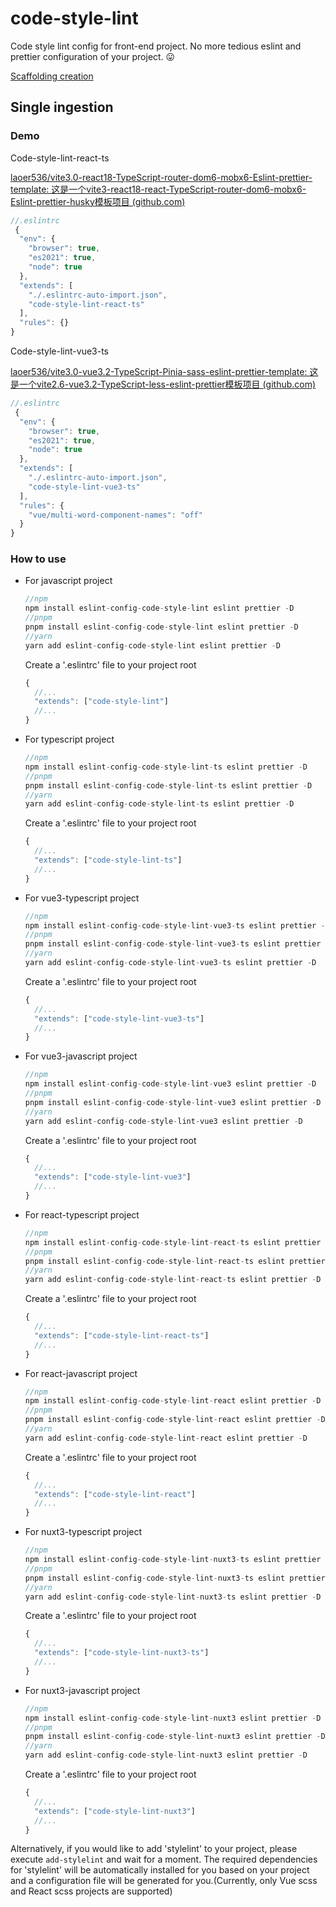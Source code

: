 # code-style-lint

Code style lint config for front-end project. No more tedious eslint and prettier configuration of your project. 😛

[Scaffolding creation](./packages/create-code-style-lint)

## Single ingestion

### Demo

Code-style-lint-react-ts

[laoer536/vite3.0-react18-TypeScript-router-dom6-mobx6-Eslint-prettier-template: 这是一个vite3-react18-react-TypeScript-router-dom6-mobx6-Eslint-prettier-husky模板项目 (github.com)](https://github.com/laoer536/vite3.0-react18-TypeScript-router-dom6-mobx6-Eslint-prettier-template)

```js
//.eslintrc
 {
  "env": {
    "browser": true,
    "es2021": true,
    "node": true
  },
  "extends": [
    "./.eslintrc-auto-import.json",
    "code-style-lint-react-ts"
  ],
  "rules": {}
}
```

Code-style-lint-vue3-ts

[laoer536/vite3.0-vue3.2-TypeScript-Pinia-sass-eslint-prettier-template: 这是一个vite2.6-vue3.2-TypeScript-less-eslint-prettier模板项目 (github.com)](https://github.com/laoer536/vite3.0-vue3.2-TypeScript-Pinia-sass-eslint-prettier-template)

```js
//.eslintrc
 {
  "env": {
    "browser": true,
    "es2021": true,
    "node": true
  },
  "extends": [
    "./.eslintrc-auto-import.json",
    "code-style-lint-vue3-ts"
  ],
  "rules": {
    "vue/multi-word-component-names": "off"
  }
}
```

### How to use

- For javascript project

  ```js
  //npm
  npm install eslint-config-code-style-lint eslint prettier -D
  //pnpm 
  pnpm install eslint-config-code-style-lint eslint prettier -D
  //yarn
  yarn add eslint-config-code-style-lint eslint prettier -D
  ```

  Create a '.eslintrc' file to your project root

  ```javascript
  {
    //...
    "extends": ["code-style-lint"]
    //...
  }
  ```

- For typescript project

  ```js
  //npm
  npm install eslint-config-code-style-lint-ts eslint prettier -D
  //pnpm 
  pnpm install eslint-config-code-style-lint-ts eslint prettier -D
  //yarn
  yarn add eslint-config-code-style-lint-ts eslint prettier -D
  ```

  Create a '.eslintrc' file to your project root

  ```javascript
  {
    //...
    "extends": ["code-style-lint-ts"]
    //...
  }
  ```

- For vue3-typescript project

  ```js
  //npm
  npm install eslint-config-code-style-lint-vue3-ts eslint prettier -D
  //pnpm 
  pnpm install eslint-config-code-style-lint-vue3-ts eslint prettier -D
  //yarn
  yarn add eslint-config-code-style-lint-vue3-ts eslint prettier -D
  ```

  Create a '.eslintrc' file to your project root

  ```javascript
  {
    //...
    "extends": ["code-style-lint-vue3-ts"]
    //...
  }
  ```

- For vue3-javascript project

  ```js
  //npm
  npm install eslint-config-code-style-lint-vue3 eslint prettier -D
  //pnpm 
  pnpm install eslint-config-code-style-lint-vue3 eslint prettier -D
  //yarn
  yarn add eslint-config-code-style-lint-vue3 eslint prettier -D
  ```
  
  Create a '.eslintrc' file to your project root

  ```javascript
  {
    //...
    "extends": ["code-style-lint-vue3"]
    //...
  }
  ```
  
- For react-typescript project

  ```js
  //npm
  npm install eslint-config-code-style-lint-react-ts eslint prettier -D
  //pnpm 
  pnpm install eslint-config-code-style-lint-react-ts eslint prettier -D
  //yarn
  yarn add eslint-config-code-style-lint-react-ts eslint prettier -D
  ```

  Create a '.eslintrc' file to your project root

  ```javascript
  {
    //...
    "extends": ["code-style-lint-react-ts"]
    //...
  }
  ```

- For react-javascript project

  ```js
  //npm
  npm install eslint-config-code-style-lint-react eslint prettier -D
  //pnpm 
  pnpm install eslint-config-code-style-lint-react eslint prettier -D
  //yarn
  yarn add eslint-config-code-style-lint-react eslint prettier -D
  ```

  Create a '.eslintrc' file to your project root

  ```javascript
  {
    //...
    "extends": ["code-style-lint-react"]
    //...
  }
  ```

- For nuxt3-typescript project

  ```js
  //npm
  npm install eslint-config-code-style-lint-nuxt3-ts eslint prettier -D
  //pnpm 
  pnpm install eslint-config-code-style-lint-nuxt3-ts eslint prettier -D
  //yarn
  yarn add eslint-config-code-style-lint-nuxt3-ts eslint prettier -D
  ```

  Create a '.eslintrc' file to your project root

  ```javascript
  {
    //...
    "extends": ["code-style-lint-nuxt3-ts"]
    //...
  }
  ```

- For nuxt3-javascript project

  ```js
  //npm
  npm install eslint-config-code-style-lint-nuxt3 eslint prettier -D
  //pnpm 
  pnpm install eslint-config-code-style-lint-nuxt3 eslint prettier -D
  //yarn
  yarn add eslint-config-code-style-lint-nuxt3 eslint prettier -D
  ```

  Create a '.eslintrc' file to your project root

  ```javascript
  {
    //...
    "extends": ["code-style-lint-nuxt3"]
    //...
  }
  ```


Alternatively, if you would like to add 'stylelint' to your project, please execute `add-stylelint` and wait for a moment. The required dependencies for 'stylelint' will be automatically installed for you based on your project and a configuration file will be generated for you.(Currently, only Vue scss and React scss projects are supported)
